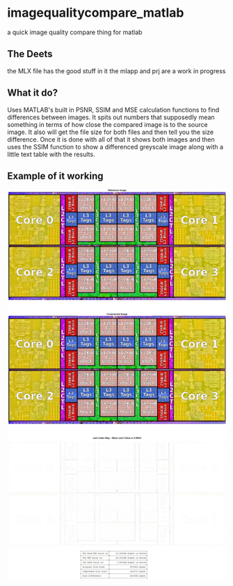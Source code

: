 # imagequalitycompare_matlab
a quick image quality compare thing for matlab

## The Deets
the MLX file has the good stuff in it
the mlapp and prj are a work in progress

## What it do?
Uses MATLAB's built in PSNR, SSIM and MSE calculation functions to find differences between images. It spits out numbers that supposedly mean something in terms of how close the compared image is to the source image. It also will get the file size for both files and then tell you the size difference. Once it is done with all of that it shows both images and then uses the SSIM function to show a differenced greyscale image along with a little text table with the results.

## Example of it working

![](https://raw.githubusercontent.com/navjack/imagequalitycompare_matlab/master/yeahitworks.jpg)
